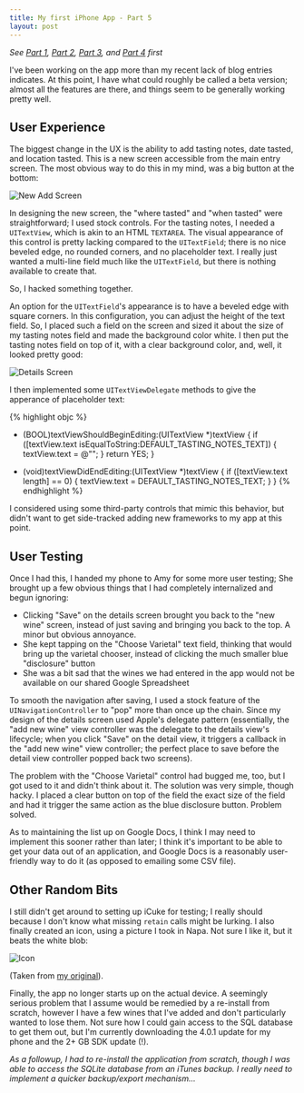 ```yaml
--- 
title: My first iPhone App - Part 5
layout: post
---
```


_See [Part 1][part1], [Part 2][part2], [Part 3][part3], and [Part 4][part4] first_

I've been working on the app more than my recent lack of blog entries indicates.  At this point, I have what could roughly be called a beta version; almost all the features are there, and things seem to be generally working pretty well.  

## User Experience

The biggest change in the UX is the ability to add tasting notes, date tasted, and location tasted.  This is a new screen accessible from the main entry screen.  The most obvious way to do this in my mind, was a big button at the bottom:

![New Add Screen](/images/wine_brain_new_wine_5.jpg)

In designing the new screen, 
the "where tasted" and "when tasted" were straightforward; I used stock controls.  For the tasting notes, I needed a <code>UITextView</code>, which is akin to an HTML <code>TEXTAREA</code>.  The visual appearance of this control is pretty lacking compared to the <code>UITextField</code>; there is no nice beveled edge, no rounded corners, and no placeholder text.  I really just wanted a multi-line field much like the <code>UITextField</code>, but there is nothing available to create that.

So, I hacked something together.

An option for the <code>UITextField</code>'s appearance is to have a beveled edge with square corners.  In this configuration, you can adjust the height of the text field.  So, I placed such a field on the screen and sized it about the size of my tasting notes field and made the background color white.  I then put the tasting notes field on top of it, with a clear background color, and, well, it looked pretty good:

![Details Screen](/images/wine_brain_new_wine_details.jpg)

I then implemented some <code>UITextViewDelegate</code> methods to give the apperance of placeholder text:

{% highlight objc %}
- (BOOL)textViewShouldBeginEditing:(UITextView *)textView {
    if ([textView.text isEqualToString:DEFAULT_TASTING_NOTES_TEXT]) {
        textView.text = @"";
    }
    return YES;
}

- (void)textViewDidEndEditing:(UITextView *)textView {
    if ([textView.text length] == 0) {
        textView.text = DEFAULT_TASTING_NOTES_TEXT;
    }
}
{% endhighlight %}

I considered using some third-party controls that mimic this behavior, but didn't want to get side-tracked adding new frameworks to my app at this point.

## User Testing

Once I had this, I handed my phone to Amy for some more user testing; She brought up a few obvious things that I had completely internalized and begun ignoring:

* Clicking "Save" on the details screen brought you back to the "new wine" screen, instead of just saving and bringing you back to the top.  A minor but obvious annoyance.
* She kept tapping on the "Choose Varietal" text field, thinking that would bring up the varietal chooser, instead of clicking the much smaller blue "disclosure" button
* She was a bit sad that the wines we had entered in the app would not be available on our shared Google Spreadsheet

To smooth the navigation after saving, I used a stock feature of the <code>UINavigationController</code> to "pop" more than once up the chain.  Since my design of the details screen used Apple's delegate pattern (essentially, the "add new wine" view controller was the delegate to the details view's lifecycle; when you click "Save" on the detail view, it triggers a callback in the "add new wine" view controller; the perfect place to save before the detail view controller popped back two screens).

The problem with the "Choose Varietal" control had bugged me, too, but I got used to it and didn't think about it.  The solution was very simple, though hacky.  I placed a clear button on top of the field the exact size of the field and had it trigger the same action as the blue disclosure button.  Problem solved.

As to maintaining the list up on Google Docs, I think I may need to implement this sooner rather than later; I think it's important to be able to get your data out of an application, and Google Docs is a reasonably user-friendly way to do it (as opposed to emailing some CSV file).  

## Other Random Bits

I still didn't get around to setting up iCuke for testing; I really should because I don't know what missing <code>retain</code> calls might be lurking.  I also finally created an icon, using a picture I took in Napa.  Not sure I like it, but it beats the white blob:

![Icon](/images/wine_brain_icon.png)

(Taken from [my original][iconoriginal]).

Finally, the app no longer starts up on the actual device.  A seemingly serious problem that I assume would be remedied by a re-install from scratch, however I have a few wines that I've added and don't particularly wanted to lose them.  Not sure how I could gain access to the SQL database to get them out, but I'm currently downloading the 4.0.1 update for my phone and the 2+ GB SDK update (!).

_As a followup, I had to re-install the application from scratch, though I was able to access the SQLite database from an iTunes backup.  I *really* need to implement a quicker backup/export mechanism..._

[part1]: /blog/2010/06/23/iphone-app-part-1.html
[part2]: /blog/2010/06/27/iphone-app-part-2.html
[part3]: /blog/2010/06/29/iphone-app-part-3.html
[part4]: /blog/2010/07/08/iphone-app-part-4.html
[iconoriginal]: http://www.flickr.com/photos/davetron5000/3805675435/
